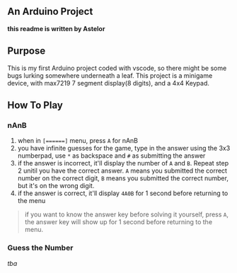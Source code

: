 ## An Arduino Project

**this readme is written by Astelor**

## Purpose

This is my first Arduino project coded with vscode, so there might be some bugs lurking somewhere underneath a leaf.
This project is a minigame device, with max7219 7 segment display(8 digits), and a 4x4 Keypad.

## How To Play
### nAnB
1. when in `[======]` menu, press `A` for nAnB
2. you have infinite guesses for the game, type in the answer using the 3x3 numberpad, use `*` as backspace and `#` as submitting the answer
3. if the answer is incorrect, it'll display the number of `A` and `B`. Repeat step 2 unitil you have the correct answer. `A` means you submitted the correct number on the correct digit, `B` means you submitted the correct number, but it's on the wrong digit.
4. if the answer is correct, it'll display `4A0B` for 1 second before returning to the menu

> if you want to know the answer key before solving it yourself, press `A`, the answer key will show up for 1 second before returning to the menu.

### Guess the Number
*tba*